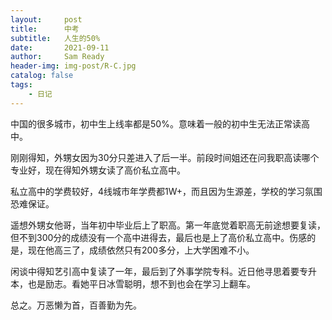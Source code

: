 ```yaml
---
layout:     post
title:      中考
subtitle:   人生的50%
date:       2021-09-11
author:     Sam Ready
header-img: img-post/R-C.jpg
catalog: false
tags:
    - 日记
---
```


中国的很多城市，初中生上线率都是50%。意味着一般的初中生无法正常读高中。

刚刚得知，外甥女因为30分只差进入了后一半。前段时间姐还在问我职高读哪个专业好，现在得知外甥女读了高价私立高中。

私立高中的学费较好，4线城市年学费都1W+，而且因为生源差，学校的学习氛围恐难保证。

遥想外甥女他哥，当年初中毕业后上了职高。第一年底觉着职高无前途想要复读，但不到300分的成绩没有一个高中进得去，最后也是上了高价私立高中。伤感的是，现在他高三了，成绩依然只有200多分，上大学困难不小。

闲谈中得知艺引高中复读了一年，最后到了外事学院专科。近日他寻思着要专升本，也是励志。看她平日冰雪聪明，想不到也会在学习上翻车。

总之。万恶懒为首，百善勤为先。